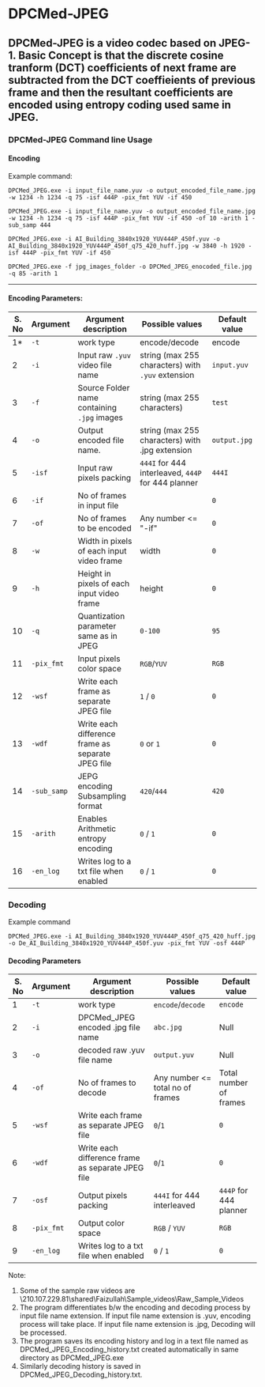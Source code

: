 # DPCMed-JPEG

DPCMed-JPEG is a video codec based on JPEG-1. Basic Concept is that the discrete cosine tranform (DCT) coefficients of next frame are subtracted from the DCT coeffieients of previous frame and then the resultant coefficients are encoded using entropy coding used same in JPEG. 
----------------------------
### DPCMed-JPEG Command line Usage
 

#### Encoding
Example command:

```
DPCMed_JPEG.exe -i input_file_name.yuv -o output_encoded_file_name.jpg -w 1234 -h 1234 -q 75 -isf 444P -pix_fmt YUV -if 450

DPCMed_JPEG.exe -i input_file_name.yuv -o output_encoded_file_name.jpg -w 1234 -h 1234 -q 75 -isf 444P -pix_fmt YUV -if 450 -of 10 -arith 1 -sub_samp 444

DPCMed_JPEG.exe -i AI_Building_3840x1920_YUV444P_450f.yuv -o AI_Building_3840x1920_YUV444P_450f_q75_420_huff.jpg -w 3840 -h 1920 -isf 444P -pix_fmt YUV -if 450

DPCMed_JPEG.exe -f jpg_images_folder -o DPCMed_JPEG_enocoded_file.jpg -q 85 -arith 1
```

------------------------------------
#### Encoding Parameters:

| S. No	| Argument	| 	Argument description	| 			Possible values		| 		Default value |
| ----- | -------- | --------------------- | ------------------- | --------------- |
| 1* | `-t`  |  work type | encode/decode | encode |
| 2	| `-i`		| 	Input raw `.yuv` video file name		| 	string (max 255 characters) with `.yuv` extension | `input.yuv` |
| 3 | `-f`  |  Source Folder name containing `.jpg` images | string (max 255 characters) | `test` | 
| 4	| `-o`		| 	Output encoded file name. 				| string (max 255 characters) with .jpg extension		| `output.jpg` |
| 5	| `-isf`	| Input raw pixels packing | `444I` for 444 interleaved,  `444P` for 444 planner | `444I` |
| 6	| `-if`	| 	No of frames in input file		| 	| `0` |
| 7	| `-of`	| 	No of frames to be encoded		| Any number <= "-if" | `0` |
| 8	| `-w`		| Width in pixels of each input video frame		| width | `0` |
| 9	| `-h`	 |	Height in pixels of each input video frame		| height |  `0` |
| 10	| `-q`	| Quantization parameter same as in JPEG 	| 	`0-100`	|	`95` |
| 11	| `-pix_fmt`	| Input pixels color space			| `RGB`/`YUV` |		`RGB` |
| 12	| `-wsf`	| 	Write each frame as separate JPEG file		| `1` / `0` |		`0` |
| 13	| `-wdf`	| 	Write each difference frame as separate JPEG file	| `0` or `1`	| 	`0` |
| 14	| `-sub_samp` | 	JEPG encoding Subsampling format		| `420`/`444`	|			`420` |
| 15	| `-arith`	| Enables Arithmetic entropy encoding 		| `0` / `1`	| 	`0` |
| 16 | `-en_log` | Writes log to a txt file when enabled | `0` / `1`	| 	`0` |




### Decoding
Example command
```
DPCMed_JPEG.exe -i AI_Building_3840x1920_YUV444P_450f_q75_420_huff.jpg -o De_AI_Building_3840x1920_YUV444P_450f.yuv -pix_fmt YUV -osf 444P
```
#### Decoding Parameters

| S. No |	Argument	| Argument description	            | Possible values	| Default value |
| ----- | -------- | -------------------------------- | --------------- | ------------- |
| 1     | `-t`       | work type                        | `encode`/`decode`   | `encode`        | 
| 2     | `-i`	      | DPCMed_JPEG encoded .jpg file name | `abc.jpg`         | Null          |
| 3     |	`-o`	      | decoded raw .yuv file name       | `output.yuv`      | Null          |
| 4	    | `-of`	     | No of frames to decode	          | Any number <= total no of frames |	Total number of frames |
| 5   	 | `-wsf`	    | Write each frame as separate JPEG file	| `0`/`1` | `0` |  
| 6	    | `-wdf`    	| Write each difference frame as separate JPEG file | `0`/`1`  | `0` |  	
| 7	    | `-osf`	    | Output pixels packing 	| `444I` for 444 interleaved | `444P` for 444 planner |  `444I` | 	
| 8	    | `-pix_fmt` | Output color space	| `RGB` / `YUV`	| `RGB` | 
| 9     | `-en_log` | Writes log to a txt file when enabled | `0` / `1`	| 	`0` |


Note: 
1.	Some of the sample raw videos are \\210.107.229.81\shared\Faizullah\Sample_videos\Raw_Sample_Videos 
2.	The program differentiates b/w the encoding and decoding process by input file name extension. If input file name extension is .yuv, encoding process will take place. If input file name extension is .jpg, Decoding will be processed.
3.	The program saves its encoding history and log in a text file named as DPCMed_JPEG_Encoding_history.txt created automatically in same directory as DPCMed_JPEG.exe
4.	Similarly decoding history is saved in DPCMed_JPEG_Decoding_history.txt.
